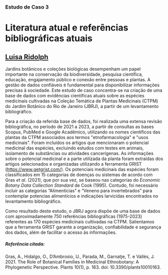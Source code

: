 ### Estudo de Caso 3
# Literatura atual e referências bibliográficas atuais
## [Luisa Ridolph](http://lattes.cnpq.br/5593552951372724)

Jardins botânicos e coleções biológicas desempenham um papel importante na conservação da biodiversidade, pesquisa científica, educação, engajamento público e conexão entre pessoas e plantas. A gestão de dados confiáveis é fundamental para disponibilizar informações precisas à sociedade. Este estudo de caso concentra-se na criação de uma  base de dados com evidências científicas atuais sobre as espécies medicinais cultivadas na Coleção Temática de Plantas Medicinais (CTPM) do Jardim Botânico do Rio de Janeiro (JBRJ), a partir de um levantamento bibliográfico.

Para a criação da referida base de dados, foi realizada uma extensa revisão bibliográfica, no período de 2021 a 2023, a partir de consultas as bases Scopus, PubMed e Google Acadêmico, utilizando os nomes científicos das plantas da CTPM associados aos  termos "etnofarmacologia" e "usos medicinais". Foram incluídos os artigos que mencionaram o potencial medicinal das espécies, excluindo estudos com testes em animais, isolamento de substâncias ou atividades cancerígenas. As informações sobre o potencial medicinal e a parte utilizada da planta foram extraídas dos artigos selecionados e organizadas utilizando a ferramenta GRIST (https://www.getgrist.com/). Os potenciais medicinais das espécies foram classificados em 15 categorias de doenças ou sistemas de acordo com Gras *et al*. (2021), que por sua vez, se baseou nas categorias do *Economic Botany Data Collection Standard* de Cook (1995). Contudo, foi necessário incluir as categorias “Alimentícias” e “Veneno para invertebrados” para contemplar potencias alimentícios e indicações larvicidas encontrados no levantamento bibliográfico.

Como resultado deste estudo, o JBRJ agora dispõe de uma base de dados com aproximadamente 750 referências bibliográficas (1975-2023) referentes as 170 espécies medicinais cultivadas na CTPM. Salientamos que a ferramenta GRIST garante a organização, confiabilidade e segurança dos dados, além de facilitar o acesso às informações.

##### Referência citada:
Gras, A., Hidalgo, O., D’Ambrosio, U., Parada, M., Garnatje, T. e Vallès, J. 2021. The Role of Botanical Families in Medicinal Ethnobotany: A Phylogenetic Perspective. Plants 10(1), p. 163. doi: 10.3390/plants10010163.
